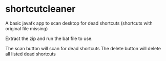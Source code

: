 # shortcutcleaner

A basic javafx app to scan desktop for dead shortcuts (shortcuts with original file missing)

Extract the zip and run the bat file to use.

The scan button will scan for dead shortcuts
The delete button will delete all listed dead shortcuts
